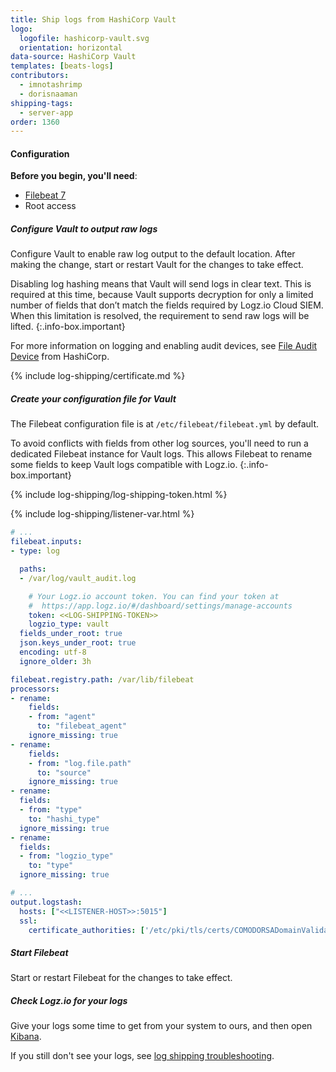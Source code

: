 ```yaml
---
title: Ship logs from HashiCorp Vault
logo:
  logofile: hashicorp-vault.svg
  orientation: horizontal
data-source: HashiCorp Vault
templates: [beats-logs]
contributors:
  - imnotashrimp
  - dorisnaaman
shipping-tags:
  - server-app
order: 1360
---
```


#### Configuration

**Before you begin, you'll need**:

* [Filebeat 7](https://www.elastic.co/guide/en/beats/filebeat/current/filebeat-installation.html)
* Root access

<div class="tasklist">

##### Configure Vault to output raw logs

Configure Vault to enable raw log output to the default location.
After making the change, start or restart Vault for the changes to take effect.

<!-- info-box-start:info -->
Disabling log hashing means that Vault will send logs in clear text. This is required at this time, because Vault supports decryption for only a limited number of fields that don’t match the fields required by Logz.io Cloud SIEM. When this limitation is resolved, the requirement to send raw logs will be lifted.
{:.info-box.important}
<!-- info-box-end -->


For more information on logging and enabling audit devices,
see [File Audit Device](https://www.vaultproject.io/docs/audit/file.html) from HashiCorp.


{% include log-shipping/certificate.md %}

##### Create your configuration file for Vault

The Filebeat configuration file is at `/etc/filebeat/filebeat.yml` by default.

<!-- info-box-start:info -->
To avoid conflicts with fields from other log sources, you'll need to run a dedicated Filebeat instance for Vault logs. This allows Filebeat to rename some fields
to keep Vault logs compatible with Logz.io.
{:.info-box.important}
<!-- info-box-end -->

{% include log-shipping/log-shipping-token.html %}

{% include log-shipping/listener-var.html %} 

```yaml
# ...
filebeat.inputs:
- type: log

  paths:
  - /var/log/vault_audit.log

    # Your Logz.io account token. You can find your token at
    #  https://app.logz.io/#/dashboard/settings/manage-accounts
    token: <<LOG-SHIPPING-TOKEN>>
    logzio_type: vault
  fields_under_root: true
  json.keys_under_root: true
  encoding: utf-8
  ignore_older: 3h

filebeat.registry.path: /var/lib/filebeat
processors:
- rename:
    fields:
    - from: "agent"
      to: "filebeat_agent"
    ignore_missing: true
- rename:
    fields:
    - from: "log.file.path"
      to: "source"
    ignore_missing: true
- rename:
  fields:
  - from: "type"
    to: "hashi_type"
  ignore_missing: true
- rename:
  fields:
  - from: "logzio_type"
    to: "type"
  ignore_missing: true

# ...
output.logstash:
  hosts: ["<<LISTENER-HOST>>:5015"]
  ssl:
    certificate_authorities: ['/etc/pki/tls/certs/COMODORSADomainValidationSecureServerCA.crt']
```

##### Start Filebeat

Start or restart Filebeat for the changes to take effect.

##### Check Logz.io for your logs

Give your logs some time to get from your system to ours, and then open [Kibana](https://app.logz.io/#/dashboard/kibana).

If you still don't see your logs, see [log shipping troubleshooting]({{site.baseurl}}/user-guide/log-shipping/log-shipping-troubleshooting.html).

</div>
